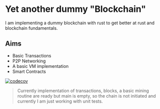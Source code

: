 # Yet another dummy "Blockchain" 

I am implementing a dummy blockchain with rust to get better at rust and blockchain fundamentals.

## Aims
- Basic Transactions
- P2P Networking
- A basic VM implementation
- Smart Contracts


[![codecov](https://codecov.io/gh/kayagokalp/blockchain/branch/master/graph/badge.svg?token=YDNLCAWSWW)](https://codecov.io/gh/kayagokalp/blockchain)

> Currently implementation of transactions, blocks, a basic mining routine are ready but main is empty, so the chain is not initiated and currently I am just working with unit tests.
